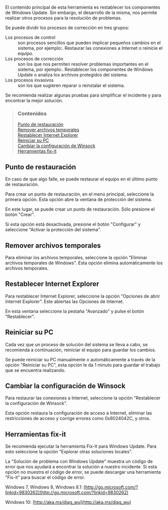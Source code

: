 El contenido principal de esta herramienta es restablecer los componentes de Windows Update. Sin embargo, el desarrollo de la misma, nos permite realizar otros procesos para la resolución de problemas.

Se puede dividir los procesos de corrección en tres grupos:

<dl>
<dt>Los procesos de control</dt>
<dd>son procesos sencillos que pueden implicar pequeños cambios en el sistema, por ejemplo:. Restaurar las conexiones a Internet o reinicie el equipo.<dd>
<dt>Los procesos de corrección</dt>
<dd>son los que nos permiten resolver problemas importantes en el sistema, por ejemplo:. Restablecer los componentes de Windows Update o analiza los archivos protegidos del sistema.</dd>
<dt>Los procesos invasivos</dt>
<dd>son los que sugieren reparar o reinstalar el sistema.</dd>
</dl>

Se recomienda realizar algunas pruebas para simplificar el incidente y para encontrar la mejor solución.


> ### Contenidos
> 
> [Punto de restauración](#punto-de-restauración) <br />
> [Remover archivos temporales](#remover-archivos-temporales) <br />
> [Restablecer Internet Explorer](#restablecer-internet-explorer) <br />
> [Reiniciar su PC](#reiniciar-su-pc) <br />
> [Cambiar la configuración de Winsock](#cambiar-la-configuración-de-winsock) <br />
> [Herramientas fix-it](#Herramientas-fix-it)


## Punto de restauración

En caso de que algo falle, se puede restaurar el equipo en el último punto de restauración.

Para crear un punto de restauración, en el menú principal, seleccione la primera opción. Esta opción abre la ventana de protección del sistema.

En este lugar, se puede crear un punto de restauración. Sólo presione el botón "Crear".

Si esta opción está desactivada, presione el botón "Configurar" y seleccione "Activar la protección del sistema".


## Remover archivos temporales

Para eliminar los archivos temporales, seleccione la opción "Eliminar archivos temporales de Windows". Esta opción elimina automáticamente los archivos temporales.


## Restablecer Internet Explorer

Para restablecer Internet Explorer, seleccione la opción "Opciones de abrir Internet Explorer". Este abiertas las Opciones de Internet.

En esta ventana seleccione la pestaña "Avanzado" y pulse el botón "Restablecer".


## Reiniciar su PC

Cada vez que un proceso de solución del sistema se lleva a cabo, se recomienda a continuación, reiniciar el equipo para guardar los cambios.

Se puede reiniciar su PC manualmente o automáticamente a través de la opción "Reiniciar su PC", esta opción le da 1 minuto para guardar el trabajo que se encuentra realizando.


## Cambiar la configuración de Winsock

Para restaurar las conexiones a Internet, seleccione la opción "Restablecer la configuración de Winsock".

Esta opción restaura la configuración de acceso a Internet, eliminar las restricciones de acceso y corrige errores como 0x8024042C, y otros.


## Herramientas fix-it

Se recomienda ejecutar la herramienta Fix-It para Windows Update. Para esto seleccione la opción "Explorar otras soluciones locales".

La "Solución de problema con Windows Update" muestra un código de error que nos ayudará a encontrar la solución a nuestro incidente. Si esta opción no muestra el código de error, se puede descargar una herramienta "Fix-it" para buscar el código de error.

Windows 7, Windows 8, Windows 8.1: [http://go.microsoft.com/?linkid=9830262](http://go.microsoft.com/?linkid=9830262)

Windows 10: [http://aka.ms/diag_wu](http://aka.ms/diag_wu)
